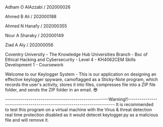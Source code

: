 Adham O AlAzzabi / 202000026

Ahmed B Ali / 202000188

Ahmed N Hanafy / 202000355

Nour A Sharaky / 202000149

Ziad A Aly / 202000056


Coventry University - The Knowledge Hub Universities Branch - Bsc of Ethical Hacking and Cybersecurity - Level 4 - KH4062CEM Skills Development 1 - Coursework

Welcome to our Keylogger System - This is our application on designing an effective keylogger spyware, camoflagged as a Sticky-Note program, which records the user's activity, stores it into files, compresses file into a ZIP file folder, and sends the ZIP folder in an email. 😎

-----------------------------------------------------Warning!!-----------------------------------------------------------------------
It is recommended to test this program on a virtual machine with the Virus & threat detection real time protection disabled as it would detecet keylogger.py as a malicious file and will remove it.
